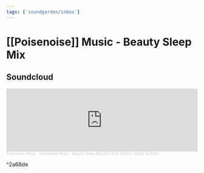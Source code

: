 ```yaml
---
tags: ['soundgarden/inbox']
---
```


# [[Poisenoise]] Music - Beauty Sleep Mix
## Soundcloud
<iframe width="100%" height="166" scrolling="no" frameborder="no" allow="autoplay" src="https://w.soundcloud.com/player/?url=https%3A//api.soundcloud.com/tracks/987603688&color=%23ff5500&auto_play=false&hide_related=false&show_comments=true&show_user=true&show_reposts=false&show_teaser=true"></iframe><div style="font-size: 10px; color: #cccccc;line-break: anywhere;word-break: normal;overflow: hidden;white-space: nowrap;text-overflow: ellipsis; font-family: Interstate,Lucida Grande,Lucida Sans Unicode,Lucida Sans,Garuda,Verdana,Tahoma,sans-serif;font-weight: 100;"><a href="https://soundcloud.com/poisonoise" title="Poisonoise Music" target="_blank" style="color: #cccccc; text-decoration: none;">Poisonoise Music</a> · <a href="https://soundcloud.com/poisonoise/poisonoise-music-beauty-sleep-mix-024-dub-techno-deep-techno" title="Poisonoise Music - Beauty Sleep Mix 024 (Dub Techno / Deep Techno)" target="_blank" style="color: #cccccc; text-decoration: none;">Poisonoise Music - Beauty Sleep Mix 024 (Dub Techno / Deep Techno)</a></div>

^2a68de
